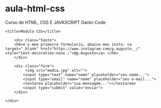 # aula-html-css
Curso de HTML, CSS E JAVASCRIPT Danki-Code

<!DOCTYPE html>
<html lang="en">
<head>
    <link rel="stylesheet" href="css/style.css">
    <meta charset="UTF-8">
    <meta http-equiv="X-UA-Compatible" content="IE=edge">
    <meta name="viewport" content="width=device-width, initial-scale=1.0">
    
    <title>Modulo CSS</title>

</head>

<body>
    <div class="box"></div>
    <div class="container">
    
        <div class="texto">
        <h6>é o meu primeiro formulario, abaixo meu insta: <a target="_blank" href="https://www.instagram.com/g.augusto__/" style="text-decoration:none ;">@g.Augusto</a> </h6>
        </div>
  
        <div class="form">
             <img src="media.jpg" alt="">
            <input type="text" name="nome" placeholder="seu nome...">
            <input type="email" name="nome" placeholder="seu e-mail...">
            <textarea placeholder="sua mensagem..."></textarea>
            <input type="submit" value="enviar">
        </div>
    
    </div>

</body>
</html>

